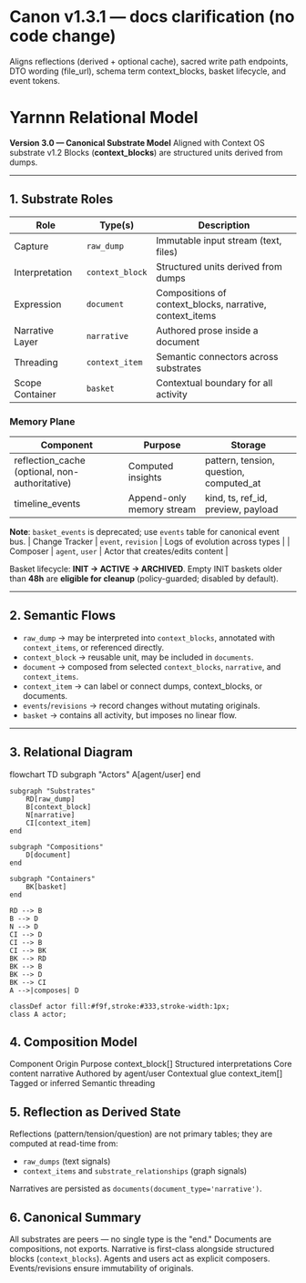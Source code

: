 # Canon v1.3.1 — docs clarification (no code change)
Aligns reflections (derived + optional cache), sacred write path endpoints, DTO wording (file_url), schema term context_blocks, basket lifecycle, and event tokens.

# Yarnnn Relational Model

**Version 3.0 — Canonical Substrate Model**
Aligned with Context OS substrate v1.2
Blocks (**context_blocks**) are structured units derived from dumps.

---

## 1. Substrate Roles

| Role              | Type(s)           | Description |
| ----------------- | ----------------- | ----------- |
| Capture           | `raw_dump`        | Immutable input stream (text, files) |
| Interpretation    | `context_block`           | Structured units derived from dumps |
| Expression        | `document`        | Compositions of context_blocks, narrative, context_items |
| Narrative Layer   | `narrative`       | Authored prose inside a document |
| Threading         | `context_item`    | Semantic connectors across substrates |
| Scope Container   | `basket`          | Contextual boundary for all activity |

### Memory Plane
| Component | Purpose | Storage |
|-----------|---------|---------|
| reflection_cache (optional, non-authoritative) | Computed insights | pattern, tension, question, computed_at |
| timeline_events | Append-only memory stream | kind, ts, ref_id, preview, payload |

**Note**: `basket_events` is deprecated; use `events` table for canonical event bus.
| Change Tracker    | `event`, `revision` | Logs of evolution across types |
| Composer          | `agent`, `user`   | Actor that creates/edits content |

Basket lifecycle: **INIT → ACTIVE → ARCHIVED**. Empty INIT baskets older than **48h** are **eligible for cleanup** (policy-guarded; disabled by default).

---

## 2. Semantic Flows

- `raw_dump` → may be interpreted into `context_blocks`, annotated with `context_items`, or referenced directly.
- `context_block` → reusable unit, may be included in `documents`.
- `document` → composed from selected `context_blocks`, `narrative`, and `context_items`.
- `context_item` → can label or connect dumps, context_blocks, or documents.
- `events`/`revisions` → record changes without mutating originals.  
- `basket` → contains all activity, but imposes no linear flow.  

---

## 3. Relational Diagram

flowchart TD
    subgraph "Actors"
        A[agent/user]
    end

    subgraph "Substrates"
        RD[raw_dump]
        B[context_block]
        N[narrative]
        CI[context_item]
    end

    subgraph "Compositions"
        D[document]
    end

    subgraph "Containers"
        BK[basket]
    end

    RD --> B
    B --> D
    N --> D
    CI --> D
    CI --> B
    CI --> BK
    BK --> RD
    BK --> B
    BK --> D
    BK --> CI
    A -->|composes| D

    classDef actor fill:#f9f,stroke:#333,stroke-width:1px;
    class A actor;

##  4. Composition Model
Component	Origin	Purpose
context_block[] Structured interpretations      Core content
narrative	Authored by agent/user	Contextual glue
context_item[]	Tagged or inferred	Semantic threading

## 5. Reflection as Derived State
Reflections (pattern/tension/question) are not primary tables; they are computed at read-time from:
- `raw_dumps` (text signals)
- `context_items` and `substrate_relationships` (graph signals)

Narratives are persisted as `documents(document_type='narrative')`.

## 6. Canonical Summary
All substrates are peers — no single type is the "end."
Documents are compositions, not exports.
Narrative is first-class alongside structured blocks (`context_blocks`).
Agents and users act as explicit composers.
Events/revisions ensure immutability of originals.